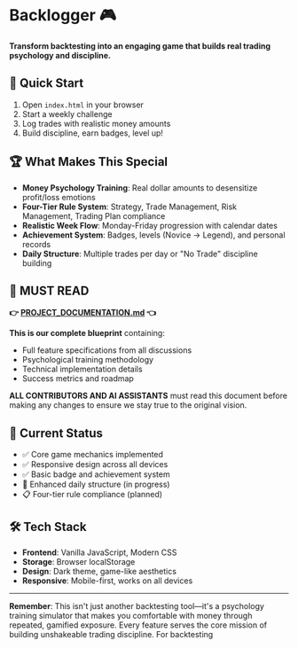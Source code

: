 # Backlogger 🎮

**Transform backtesting into an engaging game that builds real trading psychology and discipline.**

## 🎯 Quick Start

1. Open `index.html` in your browser
2. Start a weekly challenge
3. Log trades with realistic money amounts
4. Build discipline, earn badges, level up!

## 🏆 What Makes This Special

- **Money Psychology Training**: Real dollar amounts to desensitize profit/loss emotions
- **Four-Tier Rule System**: Strategy, Trade Management, Risk Management, Trading Plan compliance
- **Realistic Week Flow**: Monday-Friday progression with calendar dates
- **Achievement System**: Badges, levels (Novice → Legend), and personal records
- **Daily Structure**: Multiple trades per day or "No Trade" discipline building

## 📖 **MUST READ**

**👉 [PROJECT_DOCUMENTATION.md](./PROJECT_DOCUMENTATION.md) 👈**

**This is our complete blueprint** containing:
- Full feature specifications from all discussions
- Psychological training methodology
- Technical implementation details
- Success metrics and roadmap

**ALL CONTRIBUTORS AND AI ASSISTANTS** must read this document before making any changes to ensure we stay true to the original vision.

## 🚀 Current Status

- ✅ Core game mechanics implemented
- ✅ Responsive design across all devices  
- ✅ Basic badge and achievement system
- 🔄 Enhanced daily structure (in progress)
- 📋 Four-tier rule compliance (planned)

## 🛠️ Tech Stack

- **Frontend**: Vanilla JavaScript, Modern CSS
- **Storage**: Browser localStorage
- **Design**: Dark theme, game-like aesthetics
- **Responsive**: Mobile-first, works on all devices

---

**Remember**: This isn't just another backtesting tool—it's a psychology training simulator that makes you comfortable with money through repeated, gamified exposure. Every feature serves the core mission of building unshakeable trading discipline.
For backtesting
